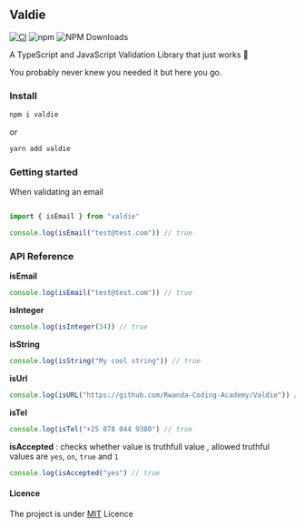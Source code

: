 ## Valdie
[![CI](https://github.com/Rwanda-Coding-Academy/Valdie/actions/workflows/superlinter.yml/badge.svg)](https://github.com/Rwanda-Coding-Academy/Valdie/actions/workflows/superlinter.yml) ![npm](https://img.shields.io/npm/v/valdie.svg?style=flat-square)
![NPM Downloads](https://img.shields.io/npm/dw/valdie?style=flat-square)


A TypeScript and JavaScript Validation Library that just works 🔨


You probably never knew you needed it but here you go.


### Install

```bash
npm i valdie
```
or 

```bash
yarn add valdie
```


### Getting started

When validating an email

```javascript

import { isEmail } from "valdie"

console.log(isEmail("test@test.com")) // true
```

### API Reference
**isEmail**
```javascript
console.log(isEmail("test@test.com")) // true
```

**isInteger**
```javascript
console.log(isInteger(34)) // true
```

**isString**
```javascript
console.log(isString("My cool string")) // true
```

**isUrl**
```javascript
console.log(isURL("https://github.com/Rwanda-Coding-Academy/Valdie")) // true
```

**isTel**
```javascript
console.log(isTel("+25 078 044 9380") // true
```

**isAccepted** : checks whether value is truthfull value , allowed truthful values are `yes`, `on`, `true` and `1`
```javascript
console.log(isAccepted("yes") // true
```

#### Licence

The project is under [MIT](https://github.com/Rwanda-Coding-Academy/Valdie/edit/main/README.md) Licence

